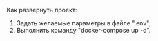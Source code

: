 Как развернуть проект:
1. Задать желаемые параметры в файле ".env";
2. Выполнить команду "docker-compose up -d".
